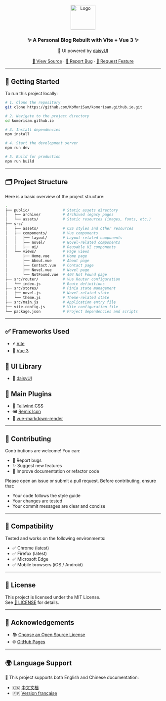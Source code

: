 <p align="center">
  <a href="https://komorisam.github.io/">
    <img src="https://komorisam.github.io/assets/image/favicon.png" alt="Logo" width="80" height="80">
  </a>

  <h3 align="center">✨ A Personal Blog Rebuilt with Vite + Vue 3 ✨</h3>
  <p align="center">
    🎨 UI powered by <a href="https://daisyui.com">daisyUI</a>
    <br />
    <br />
    <a href="https://github.com/KoMoriSam/komorisam.github.io">📂 View Source</a>
    ·
    <a href="https://github.com/KoMoriSam/komorisam.github.io/issues">🐞 Report Bug</a>
    ·
    <a href="https://github.com/KoMoriSam/komorisam.github.io/issues">🚀 Request Feature</a>
  </p>

---

## 🚀 Getting Started

To run this project locally:

```bash
# 1. Clone the repository
git clone https://github.com/KoMoriSam/komorisam.github.io.git

# 2. Navigate to the project directory
cd komorisam.github.io

# 3. Install dependencies
npm install

# 4. Start the development server
npm run dev

# 5. Build for production
npm run build
```

---

## 🗂️ Project Structure

Here is a basic overview of the project structure:

```bash
.
├── public/               # Static assets directory
│   ├── archive/          # Archived legacy pages
│   └── assets/           # Static resources (images, fonts, etc.)
├── src/
│   ├── assets/           # CSS styles and other resources
│   ├── components/       # Vue components
│   │   ├── layout/       # Layout-related components
│   │   ├── novel/        # Novel-related components
│   │   ├── ui/           # Reusable UI components
│   └── views/            # Page views
│       ├── Home.vue      # Home page
│       ├── About.vue     # About page
│       ├── Contact.vue   # Contact page
│       ├── Novel.vue     # Novel page
│       └── NotFound.vue  # 404 Not Found page
├── src/router/           # Vue Router configuration
│   └── index.js          # Route definitions
├── src/stores/           # Pinia state management
│   ├── novel.js          # Novel-related state
│   └── theme.js          # Theme-related state
├── src/main.js           # Application entry file
├── vite.config.js        # Vite configuration file
└── package.json          # Project dependencies and scripts
```

---

## ✅ Frameworks Used

- ⚡ [Vite](https://vite.dev/)
- 🧩 [Vue 3](https://vuejs.org/)

## 🧱 UI Library

- 🌼 [daisyUI](https://daisyui.com/)

## 🔌 Main Plugins

- 🎨 [Tailwind CSS](https://tailwindcss.com)
- 🖼️ [Remix Icon](https://remixicon.com)
- 📄 [vue-markdown-render](https://github.com/cloudacy/vue-markdown-render)

---

## 🤝 Contributing

Contributions are welcome! You can:

- 🐞 Report bugs
- ✨ Suggest new features
- 🧹 Improve documentation or refactor code

Please open an issue or submit a pull request. Before contributing, ensure that:

- Your code follows the style guide
- Your changes are tested
- Your commit messages are clear and concise

---

## 🧪 Compatibility

Tested and works on the following environments:

- ✅ Chrome (latest)
- ✅ Firefox (latest)
- ✅ Microsoft Edge
- ✅ Mobile browsers (iOS / Android)

---

## 📜 License

This project is licensed under the MIT License.  
See [📄 LICENSE](https://github.com/KoMoriSam/komorisam.github.io/blob/master/LICENSE) for details.

---

## 🙏 Acknowledgements

- 📚 [Choose an Open Source License](https://choosealicense.com)
- 🌐 [GitHub Pages](https://pages.github.com)

---

## 🌍 Language Support

📖 This project supports both English and Chinese documentation:

- 🇨🇳 [中文文档](https://github.com/KoMoriSam/komorisam.github.io/blob/main/README.md)
- 🇫🇷 [Version française](https://github.com/KoMoriSam/komorisam.github.io/blob/main/README_fr.md)
